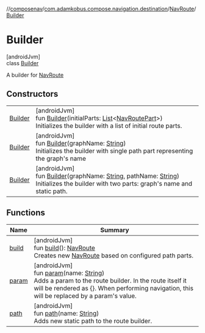 //[composenav](../../../../index.md)/[com.adamkobus.compose.navigation.destination](../../index.md)/[NavRoute](../index.md)/[Builder](index.md)

# Builder

[androidJvm]\
class [Builder](index.md)

A builder for [NavRoute](../index.md)

## Constructors

| | |
|---|---|
| [Builder](-builder.md) | [androidJvm]<br>fun [Builder](-builder.md)(initialParts: [List](https://kotlinlang.org/api/latest/jvm/stdlib/kotlin.collections/-list/index.html)&lt;[NavRoutePart](../../-nav-route-part/index.md)&gt;)<br>Initializes the builder with a list of initial route parts. |
| [Builder](-builder.md) | [androidJvm]<br>fun [Builder](-builder.md)(graphName: [String](https://kotlinlang.org/api/latest/jvm/stdlib/kotlin/-string/index.html))<br>Initializes the builder with single path part representing the graph's name |
| [Builder](-builder.md) | [androidJvm]<br>fun [Builder](-builder.md)(graphName: [String](https://kotlinlang.org/api/latest/jvm/stdlib/kotlin/-string/index.html), pathName: [String](https://kotlinlang.org/api/latest/jvm/stdlib/kotlin/-string/index.html))<br>Initializes the builder with two parts: graph's name and static path. |

## Functions

| Name | Summary |
|---|---|
| [build](build.md) | [androidJvm]<br>fun [build](build.md)(): [NavRoute](../index.md)<br>Creates new [NavRoute](../index.md) based on configured path parts. |
| [param](param.md) | [androidJvm]<br>fun [param](param.md)(name: [String](https://kotlinlang.org/api/latest/jvm/stdlib/kotlin/-string/index.html))<br>Adds a param to the route builder. In the route itself it will be rendered as {<name>}. When performing navigation, this will be replaced by a param's value. |
| [path](path.md) | [androidJvm]<br>fun [path](path.md)(name: [String](https://kotlinlang.org/api/latest/jvm/stdlib/kotlin/-string/index.html))<br>Adds new static path to the route builder. |
